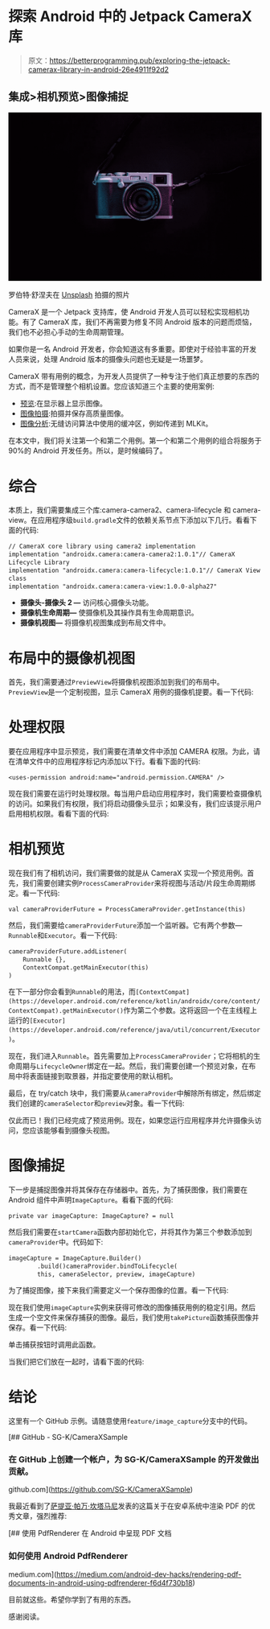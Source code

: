 # 探索 Android 中的 Jetpack CameraX 库

> 原文：<https://betterprogramming.pub/exploring-the-jetpack-camerax-library-in-android-26e4911f92d2>

## 集成>相机预览>图像捕捉

![](img/14d8d94e33ff2c19f8ba09c8ecef8c56.png)

罗伯特·舒涅夫在 [Unsplash](https://unsplash.com?utm_source=medium&utm_medium=referral) 拍摄的照片

CameraX 是一个 Jetpack 支持库，使 Android 开发人员可以轻松实现相机功能。有了 CameraX 库，我们不再需要为修复不同 Android 版本的问题而烦恼，我们也不必担心手动的生命周期管理。

如果你是一名 Android 开发者，你会知道这有多重要。即使对于经验丰富的开发人员来说，处理 Android 版本的摄像头问题也无疑是一场噩梦。

CameraX 带有用例的概念，为开发人员提供了一种专注于他们真正想要的东西的方式，而不是管理整个相机设置。您应该知道三个主要的使用案例:

*   [预览](https://developer.android.com/training/camerax/preview):在显示器上显示图像。
*   [图像拍摄](https://developer.android.com/training/camerax/take-photo):拍摄并保存高质量图像。
*   [图像分析](https://developer.android.com/training/camerax/analyze):无缝访问算法中使用的缓冲区，例如传递到 MLKit。

在本文中，我们将关注第一个和第二个用例。第一个和第二个用例的组合将服务于 90%的 Android 开发任务。所以，是时候编码了。

# 综合

本质上，我们需要集成三个库:camera-camera2、camera-lifecycle 和 camera-view。在应用程序级`build.gradle`文件的依赖关系节点下添加以下几行。看看下面的代码:

```
// CameraX core library using camera2 implementation
implementation "androidx.camera:camera-camera2:1.0.1"// CameraX Lifecycle Library
implementation "androidx.camera:camera-lifecycle:1.0.1"// CameraX View class
implementation "androidx.camera:camera-view:1.0.0-alpha27"
```

*   **摄像头-摄像头 2 —** 访问核心摄像头功能。
*   **摄像机生命周期—** 使摄像机及其操作具有生命周期意识。
*   **摄像机视图—** 将摄像机视图集成到布局文件中。

# 布局中的摄像机视图

首先，我们需要通过`PreviewView`将摄像机视图添加到我们的布局中。`PreviewView`是一个定制视图，显示 CameraX 用例的摄像机提要。看一下代码:

# 处理权限

要在应用程序中显示预览，我们需要在清单文件中添加 CAMERA 权限。为此，请在清单文件中的应用程序标记内添加以下行。看看下面的代码:

```
<uses-permission android:name="android.permission.CAMERA" />
```

现在我们需要在运行时处理权限。每当用户启动应用程序时，我们需要检查摄像机的访问。如果我们有权限，我们将启动摄像头显示；如果没有，我们应该提示用户启用相机权限。看看下面的代码:

# 相机预览

现在我们有了相机访问，我们需要做的就是从 CameraX 实现一个预览用例。首先，我们需要创建实例`ProcessCameraProvider`来将视图与活动/片段生命周期绑定。看一下代码:

```
val cameraProviderFuture = ProcessCameraProvider.getInstance(this)
```

然后，我们需要给`cameraProviderFuture`添加一个监听器。它有两个参数— `Runnable`和`Executor`。看一下代码:

```
cameraProviderFuture.addListener(
    Runnable {}, 
    ContextCompat.getMainExecutor(this)
)
```

在下一部分你会看到`Runnable`的用法，而`[ContextCompat](https://developer.android.com/reference/kotlin/androidx/core/content/ContextCompat).getMainExecutor()`作为第二个参数。这将返回一个在主线程上运行的`[Executor](https://developer.android.com/reference/java/util/concurrent/Executor)`。

现在，我们进入`Runnable`。首先需要加上`ProcessCameraProvider`；它将相机的生命周期与`LifecycleOwner`绑定在一起。然后，我们需要创建一个预览对象，在布局中将表面链接到取景器，并指定要使用的默认相机。

最后，在 try/catch 块中，我们需要从`cameraProvider`中解除所有绑定，然后绑定我们创建的`cameraSelector`和`preview`对象。看一下代码:

仅此而已！我们已经完成了预览用例。现在，如果您运行应用程序并允许摄像头访问，您应该能够看到摄像头视图。

# 图像捕捉

下一步是捕捉图像并将其保存在存储器中。首先，为了捕获图像，我们需要在 Android 组件中声明`ImageCapture`。看看下面的代码:

```
private var imageCapture: ImageCapture? = null
```

然后我们需要在`startCamera`函数内部初始化它，并将其作为第三个参数添加到`cameraProvider`中。代码如下:

```
imageCapture = ImageCapture.Builder()
        .build()cameraProvider.bindToLifecycle(
        this, cameraSelector, preview, imageCapture)
```

为了捕捉图像，接下来我们需要定义一个保存图像的位置。看一下代码:

现在我们使用`imageCapture`实例来获得可修改的图像捕获用例的稳定引用。然后生成一个空文件来保存捕获的图像。最后，我们使用`takePicture`函数捕获图像并保存。看一下代码:

单击捕获按钮时调用此函数。

当我们把它们放在一起时，请看下面的代码:

# 结论

这里有一个 GitHub 示例。请随意使用`feature/image_capture`分支中的代码。

[](https://github.com/SG-K/CameraXSample) [## GitHub - SG-K/CameraXSample

### 在 GitHub 上创建一个帐户，为 SG-K/CameraXSample 的开发做出贡献。

github.com](https://github.com/SG-K/CameraXSample) 

我最近看到了[萨提亚·帕万·坎塔马尼](https://medium.com/u/d255c4fc9d76?source=post_page-----4c9f44d04e68--------------------------------)发表的这篇关于在安卓系统中渲染 PDF 的优秀文章，强烈推荐:

[](https://medium.com/android-dev-hacks/rendering-pdf-documents-in-android-using-pdfrenderer-f6d4f730b18) [## 使用 PdfRenderer 在 Android 中呈现 PDF 文档

### 如何使用 Android PdfRenderer

medium.com](https://medium.com/android-dev-hacks/rendering-pdf-documents-in-android-using-pdfrenderer-f6d4f730b18) 

目前就这些。希望你学到了有用的东西。

感谢阅读。